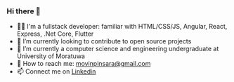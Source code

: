 ### Hi there 👋

- 🧔‍♂️ I'm a fullstack developer: familiar with HTML/CSS/JS, Angular, React, Express, .Net Core, Flutter
- 👯 I’m currently looking to contribute to open source projects
- 🌱 I’m currently a computer science and engineering undergraduate at University of Moratuwa
- 📧 How to reach me: movinpinsara@gmail.com
- 📫 Connect me on [Linkedin](https://www.linkedin.com/in/movin-silva-9b8ab01b2)

<!--
**movinsilva/movinsilva** is a ✨ _special_ ✨ repository because its `README.md` (this file) appears on your GitHub profile.

Here are some ideas to get you started:

- 🔭 I’m currently working on ...
- 🌱 I’m currently learning ...
- 👯 I’m looking to collaborate on ...
- 🤔 I’m looking for help with ...
- 💬 Ask me about ...
- 📫 How to reach me: ...
- 😄 Pronouns: ...
- ⚡ Fun fact: ...
-->
